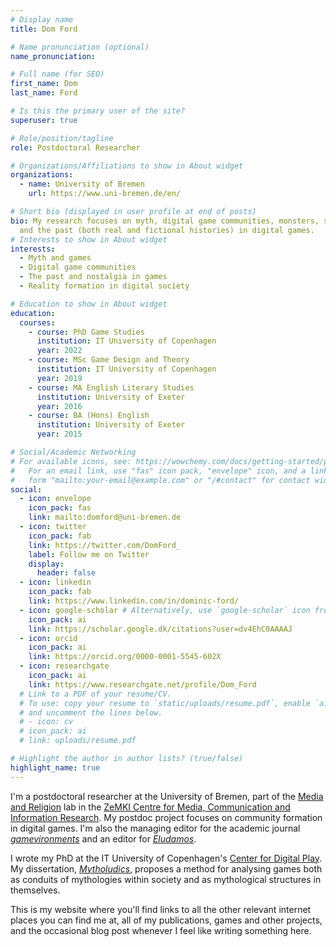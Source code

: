 ```yaml
---
# Display name
title: Dom Ford

# Name pronunciation (optional)
name_pronunciation:

# Full name (for SEO)
first_name: Dom
last_name: Ford

# Is this the primary user of the site?
superuser: true

# Role/position/tagline
role: Postdoctoral Researcher

# Organizations/Affiliations to show in About widget
organizations:
  - name: University of Bremen
    url: https://www.uni-bremen.de/en/

# Short bio (displayed in user profile at end of posts)
bio: My research focuses on myth, digital game communities, monsters, spatiality and the representation and depiction of history
  and the past (both real and fictional histories) in digital games.
# Interests to show in About widget
interests:
  - Myth and games
  - Digital game communities
  - The past and nostalgia in games
  - Reality formation in digital society

# Education to show in About widget
education:
  courses:
    - course: PhD Game Studies
      institution: IT University of Copenhagen
      year: 2022
    - course: MSc Game Design and Theory
      institution: IT University of Copenhagen
      year: 2019
    - course: MA English Literary Studies
      institution: University of Exeter
      year: 2016
    - course: BA (Hons) English
      institution: University of Exeter
      year: 2015

# Social/Academic Networking
# For available icons, see: https://wowchemy.com/docs/getting-started/page-builder/#icons
#   For an email link, use "fas" icon pack, "envelope" icon, and a link in the
#   form "mailto:your-email@example.com" or "/#contact" for contact widget.
social:
  - icon: envelope
    icon_pack: fas
    link: mailto:domford@uni-bremen.de
  - icon: twitter
    icon_pack: fab
    link: https://twitter.com/DomFord_
    label: Follow me on Twitter
    display:
      header: false
  - icon: linkedin
    icon_pack: fab
    link: https://www.linkedin.com/in/dominic-ford/
  - icon: google-scholar # Alternatively, use `google-scholar` icon from `ai` icon pack
    icon_pack: ai
    link: https://scholar.google.dk/citations?user=dv4EhC0AAAAJ
  - icon: orcid
    icon_pack: ai
    link: https://orcid.org/0000-0001-5545-602X
  - icon: researchgate
    icon_pack: ai
    link: https://www.researchgate.net/profile/Dom_Ford
  # Link to a PDF of your resume/CV.
  # To use: copy your resume to `static/uploads/resume.pdf`, enable `ai` icons in `params.yaml`,
  # and uncomment the lines below.
  # - icon: cv
  # icon_pack: ai
  # link: uploads/resume.pdf

# Highlight the author in author lists? (true/false)
highlight_name: true
---
```


I'm a postdoctoral researcher at the University of Bremen, part of the [Media and Religion](https://www.uni-bremen.de/en/zemki/research/labs/media-and-religion) lab in the [ZeMKI Centre for Media, Communication and Information Research](https://www.uni-bremen.de/en/zemki/). My postdoc project focuses on community formation in digital games. I'm also the managing editor for the academic journal *[gamevironments](https://journals.suub.uni-bremen.de/index.php/gamevironments/)* and an editor for *[Eludamos](https://eludamos.org/index.php/eludamos)*.

I wrote my PhD at the IT University of Copenhagen's [Center for Digital Play](https://digitalplay.itu.dk/). My dissertation, *[Mytholudics](https://domford.net/publication/ford-mytholudics-2022/)*, proposes a method for analysing games both as conduits of mythologies within society and as mythological structures in themselves.

This is my website where you'll find links to all the other relevant internet places you can find me at, all of my publications, games and other projects, and the occasional blog post whenever I feel like writing something here.
